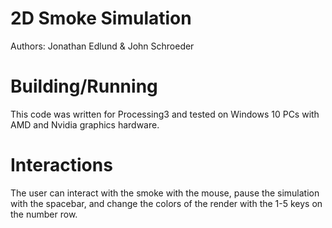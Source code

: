 # 2D Smoke Simulation

Authors: Jonathan Edlund & John Schroeder

# Building/Running

This code was written for Processing3 and tested on Windows 10 PCs with AMD and Nvidia graphics hardware.

# Interactions

The user can interact with the smoke with the mouse, pause the simulation with the spacebar, and change the colors of the render with the 1-5 keys on the number row.